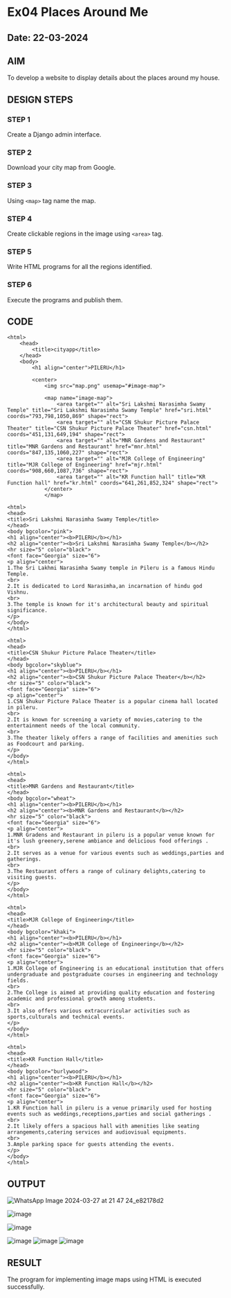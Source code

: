 # Ex04 Places Around Me
## Date: 22-03-2024

## AIM
To develop a website to display details about the places around my house.

## DESIGN STEPS

### STEP 1
Create a Django admin interface.

### STEP 2
Download your city map from Google.

### STEP 3
Using ```<map>``` tag name the map.

### STEP 4
Create clickable regions in the image using ```<area>``` tag.

### STEP 5
Write HTML programs for all the regions identified.

### STEP 6
Execute the programs and publish them.

## CODE
```
<html>
    <head>
        <title>cityapp</title>
    </head>
    <body>
        <h1 align="center">PILERU</h1>

        <center>
            <img src="map.png" usemap="#image-map">

            <map name="image-map">
                <area target="" alt="Sri Lakshmi Narasimha Swamy Temple" title="Sri Lakshmi Narasimha Swamy Temple" href="sri.html" coords="793,798,1050,869" shape="rect">
                <area target="" alt="CSN Shukur Picture Palace Theater" title="CSN Shukur Picture Palace Theater" href="csn.html" coords="451,131,649,194" shape="rect">
                <area target="" alt="MNR Gardens and Restaurant" title="MNR Gardens and Restaurant" href="mnr.html" coords="847,135,1060,227" shape="rect">
                <area target="" alt="MJR College of Engineering" title="MJR College of Engineering" href="mjr.html" coords="908,660,1087,736" shape="rect">
                <area target="" alt="KR Function hall" title="KR Function hall" href="kr.html" coords="641,261,852,324" shape="rect">
            </center>
            </map>

<html>
<head>
<title>Sri Lakshmi Narasimha Swamy Temple</title>
</head>
<body bgcolor="pink">
<h1 align="center"><b>PILERU</b></h1>
<h2 align="center"><b>Sri Lakshmi Narasimha Swamy Temple</b></h2>
<hr size="5" color="black">
<font face="Georgia" size="6">
<p align="center">
1.The Sri Lakhmi Narasimha Swamy temple in Pileru is a famous Hindu Temple.
<br>
2.It is dedicated to Lord Narasimha,an incarnation of hindu god Vishnu.
<br>
3.The temple is known for it's architectural beauty and spiritual significance. 
</p>
</body>
</html>

<html>
<head>
<title>CSN Shukur Picture Palace Theater</title>
</head>
<body bgcolor="skyblue">
<h1 align="center"><b>PILERU</b></h1>
<h2 align="center"><b>CSN Shukur Picture Palace Theater</b></h2>
<hr size="5" color="black">
<font face="Georgia" size="6">
<p align="center">
1.CSN Shukur Picture Palace Theater is a popular cinema hall located in pileru.
<br>
2.It is known for screening a variety of movies,catering to the entertainment needs of the local community.
<br>
3.The theater likely offers a range of facilities and amenities such as Foodcourt and parking.
</p>
</body>
</html>

<html>
<head>
<title>MNR Gardens and Restaurant</title>
</head>
<body bgcolor="wheat">
<h1 align="center"><b>PILERU</b></h1>
<h2 align="center"><b>MNR Gardens and Restaurant</b></h2>
<hr size="5" color="black">
<font face="Georgia" size="6">
<p align="center">
1.MNR Gradens and Restaurant in pileru is a popular venue known for it's lush greenery,serene ambiance and delicious food offerings .
<br>
2.It serves as a venue for various events such as weddings,parties and gatherings.
<br>
3.The Restaurant offers a range of culinary delights,catering to visiting guests.
</p>
</body>
</html>

<html>
<head>
<title>MJR College of Engineering</title>
</head>
<body bgcolor="khaki">
<h1 align="center"><b>PILERU</b></h1>
<h2 align="center"><b>MJR College of Engineering</b></h2>
<hr size="5" color="black">
<font face="Georgia" size="6">
<p align="center">
1.MJR College of Engineering is an educational institution that offers undergraduate and postgraduate courses in engineering and technology fields.
<br>
2.The College is aimed at providing quality education and fostering academic and professional growth among students.
<br>
3.It also offers various extracurricular activities such as sports,culturals and technical events.
</p>
</body>
</html>

<html>
<head>
<title>KR Function Hall</title>
</head>
<body bgcolor="burlywood">
<h1 align="center"><b>PILERU</b></h1>
<h2 align="center"><b>KR Function Hall</b></h2>
<hr size="5" color="black">
<font face="Georgia" size="6">
<p align="center">
1.KR Function hall in pileru is a venue primarily used for hosting events such as weddings,receptions,parties and social gatherings .
<br>
2.It likely offers a spacious hall with amenities like seating arrangements,catering services and audiovisual equipments.
<br>
3.Ample parking space for guests attending the events.
</p>
</body>
</html>
```

## OUTPUT
![WhatsApp Image 2024-03-27 at 21 47 24_e82178d2](https://github.com/IMRAAN2005/NearMe/assets/149347407/d5befa8e-586f-41d2-b20e-17537941087c)


![image](https://github.com/IMRAAN2005/NearMe/assets/149347407/c2a4f5ce-2e70-4abc-96e5-7f707b19ce90)


![image](https://github.com/IMRAAN2005/NearMe/assets/149347407/3fe388b3-6e26-4872-bf78-0c4cf1d4989e)

![image](https://github.com/IMRAAN2005/NearMe/assets/149347407/df9a4477-e5b2-41e1-85c8-8fe3a39c9d79)
![image](https://github.com/IMRAAN2005/NearMe/assets/149347407/90e19583-186c-4eee-a2ee-46140c6787f4)
![image](https://github.com/IMRAAN2005/NearMe/assets/149347407/eb4df884-3583-4b67-8630-27919bb28f6e)



## RESULT
The program for implementing image maps using HTML is executed successfully.
